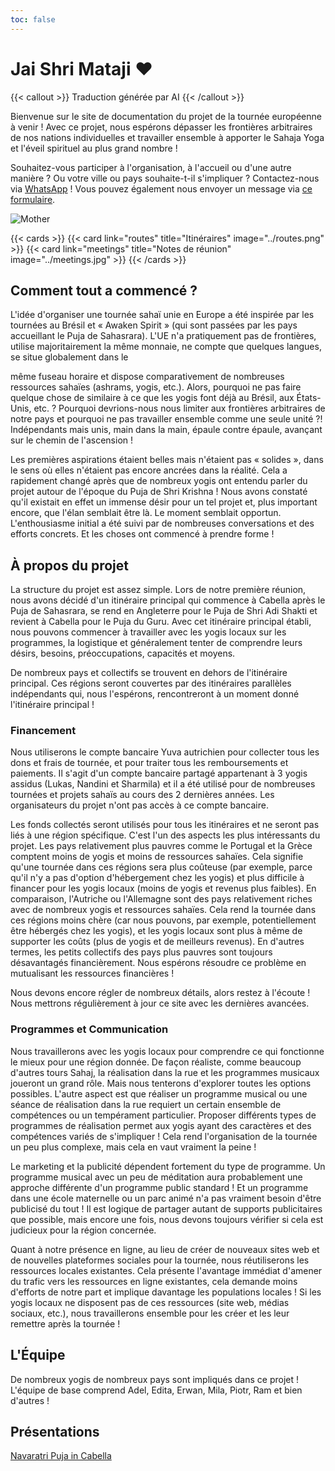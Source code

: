 ```yaml
---
toc: false
---
```


# Jai Shri Mataji ❤️

{{< callout >}}
  Traduction générée par AI
{{< /callout >}}

Bienvenue sur le site de documentation du projet de la tournée
européenne à venir ! Avec ce projet, nous espérons dépasser
les frontières arbitraires de nos nations individuelles et
travailler ensemble à apporter le Sahaja Yoga et l'éveil spirituel
au plus grand nombre !

Souhaitez-vous participer à l'organisation, à l'accueil ou d'une autre manière ?
Ou votre ville ou pays souhaite-t-il s'impliquer ?
Contactez-nous via [WhatsApp](https://chat.whatsapp.com/K8Up7gSdp3ZIgBJXVg0s7D?mode=ems_copy_t) !
Vous pouvez également nous envoyer un message via [ce formulaire](https://forms.gle/L2QVWsG2zxiHB1bH9).

![Mother](../Mother.jpg)

{{< cards >}}
  {{< card link="routes" title="Itinéraires" image="../routes.png" >}}
  {{< card link="meetings" title="Notes de réunion" image="../meetings.jpg" >}}
{{< /cards >}}

## Comment tout a commencé ?

L'idée d'organiser une tournée sahaï unie en Europe a été inspirée par les tournées au Brésil et « Awaken Spirit » (qui sont passées par les pays accueillant le Puja de Sahasrara). L'UE n'a pratiquement pas de frontières, utilise majoritairement la même monnaie, ne compte que quelques langues, se situe globalement dans le

même fuseau horaire et dispose comparativement de nombreuses ressources sahaïes (ashrams, yogis, etc.). Alors, pourquoi ne pas faire quelque chose de similaire à ce que les yogis font déjà au Brésil, aux États-Unis, etc. ? Pourquoi devrions-nous nous limiter aux frontières arbitraires de notre pays et pourquoi ne pas travailler ensemble comme une seule unité ?! Indépendants mais unis, main dans la main, épaule contre épaule, avançant sur le chemin de l'ascension !

Les premières aspirations étaient belles mais n'étaient pas « solides », dans le sens où elles n'étaient pas encore ancrées dans la réalité. Cela a rapidement changé après que de nombreux yogis ont entendu parler du projet autour de l'époque du Puja de Shri Krishna ! Nous avons constaté qu'il existait en effet un immense désir pour un tel projet et, plus important encore, que l'élan semblait être là. Le moment semblait opportun. L'enthousiasme initial a été suivi par de nombreuses conversations et des efforts concrets. Et les choses ont commencé à prendre forme !

## À propos du projet

La structure du projet est assez simple. Lors de notre première réunion, nous avons décidé d'un itinéraire principal qui commence à Cabella après le Puja de Sahasrara, se rend en Angleterre pour le Puja de Shri Adi Shakti et revient à Cabella pour le Puja du Guru. Avec cet itinéraire principal établi, nous pouvons commencer à travailler avec les yogis locaux sur les programmes, la logistique et généralement tenter de comprendre leurs désirs, besoins, préoccupations, capacités et moyens.

De nombreux pays et collectifs se trouvent en dehors de l'itinéraire principal. Ces régions seront couvertes par des itinéraires parallèles indépendants qui, nous l'espérons, rencontreront à un moment donné l'itinéraire principal !

### Financement

Nous utiliserons le compte bancaire Yuva autrichien pour collecter tous les dons et frais de tournée, et pour traiter tous les remboursements et paiements. Il s'agit d'un compte bancaire partagé appartenant à 3 yogis assidus (Lukas, Nandini et Sharmila) et il a été utilisé pour de nombreuses tournées et projets sahaïs au cours des 2 dernières années. Les organisateurs du projet n'ont pas accès à ce compte bancaire.

Les fonds collectés seront utilisés pour tous les itinéraires et ne seront pas liés à une région spécifique. C'est l'un des aspects les plus intéressants du projet. Les pays relativement plus pauvres comme le Portugal et la Grèce comptent moins de yogis et moins de ressources sahaïes. Cela signifie qu'une tournée dans ces régions sera plus coûteuse (par exemple, parce qu'il n'y a pas d'option d'hébergement chez les yogis) et plus difficile à financer pour les yogis locaux (moins de yogis et revenus plus faibles). En comparaison, l'Autriche ou l'Allemagne sont des pays relativement riches avec de nombreux yogis et ressources sahaïes. Cela rend la tournée dans ces régions moins chère (car nous pouvons, par exemple, potentiellement être hébergés chez les yogis), et les yogis locaux sont plus à même de supporter les coûts (plus de yogis et de meilleurs revenus). En d'autres termes, les petits collectifs des pays plus pauvres sont toujours désavantagés financièrement. Nous espérons résoudre ce problème en mutualisant les ressources financières !

Nous devons encore régler de nombreux détails, alors restez à l'écoute ! Nous mettrons régulièrement à jour ce site avec les dernières avancées.

### Programmes et Communication

Nous travaillerons avec les yogis locaux pour comprendre ce qui fonctionne le mieux pour une région donnée. De façon réaliste, comme beaucoup d'autres tours Sahaj, la réalisation dans la rue et les programmes musicaux joueront un grand rôle. Mais nous tenterons d'explorer toutes les options possibles. L'autre aspect est que réaliser un programme musical ou une séance de réalisation dans la rue requiert un certain ensemble de compétences ou un tempérament particulier. Proposer différents types de programmes de réalisation permet aux yogis ayant des caractères et des compétences variés de s'impliquer ! Cela rend l'organisation de la tournée un peu plus complexe, mais cela en vaut vraiment la peine !

Le marketing et la publicité dépendent fortement du type de programme. Un programme musical avec un peu de méditation aura probablement une approche différente d'un programme public standard ! Et un programme dans une école maternelle ou un parc animé n'a pas vraiment besoin d'être publicisé du tout ! Il est logique de partager autant de supports publicitaires que possible, mais encore une fois, nous devons toujours vérifier si cela est judicieux pour la région concernée.

Quant à notre présence en ligne, au lieu de créer de nouveaux sites web et de nouvelles plateformes sociales pour la tournée, nous réutiliserons les ressources locales existantes. Cela présente l'avantage immédiat d'amener du trafic vers les ressources en ligne existantes, cela demande moins d'efforts de notre part et implique davantage les populations locales ! Si les yogis locaux ne disposent pas de ces ressources (site web, médias sociaux, etc.), nous travaillerons ensemble pour les créer et les leur remettre après la tournée !

## L'Équipe

De nombreux yogis de nombreux pays sont impliqués dans ce projet ! L'équipe de base comprend Adel, Edita, Erwan, Mila, Piotr, Ram et bien d'autres !

## Présentations

[Navaratri Puja in Cabella](https://www.youtube.com/live/LBA2kEM0LvI?si=hM827WYvUdK_rtfk&t=2027)
